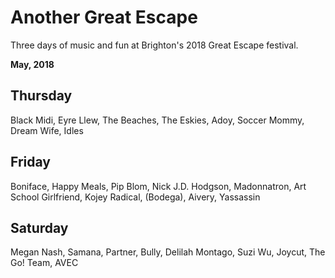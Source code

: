# Another Great Escape

Three days of music and fun at Brighton's 2018 Great Escape festival.

**May, 2018**

## Thursday

Black Midi, Eyre Llew, The Beaches, The Eskies, Adoy, Soccer Mommy, Dream Wife, Idles

## Friday

Boniface, Happy Meals, Pip Blom, Nick J.D. Hodgson, Madonnatron, Art School Girlfriend, Kojey Radical, (Bodega), Aivery, Yassassin

## Saturday

Megan Nash, Samana, Partner, Bully, Delilah Montago, Suzi Wu, Joycut, The Go! Team, AVEC

&nbsp;